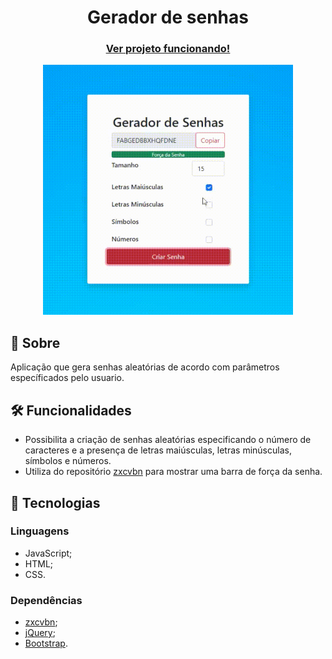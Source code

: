<h1 align="center">Gerador de senhas</h1>

<div align="center">

### [Ver projeto funcionando!](https://davilimabr.github.io/safe-password-generator)

<img height="400" src="gif.gif">
</div> 

## 🔖 Sobre
Aplicação que gera senhas aleatórias de acordo com parâmetros específicados pelo usuario. 
## 🛠 Funcionalidades
- Possibilita a criação de senhas aleatórias especificando o número de caracteres e a presença de letras maiúsculas, letras minúsculas, símbolos e números.
- Utiliza do repositório [zxcvbn](https://github.com/dropbox/zxcvbn) para mostrar uma barra de força da senha.
## 🚀 Tecnologias
### Linguagens
- JavaScript;
- HTML;
- CSS.
### Dependências
- [zxcvbn](https://github.com/dropbox/zxcvbn);
- [jQuery](https://jquery.com);
- [Bootstrap](https://getbootstrap.com).
